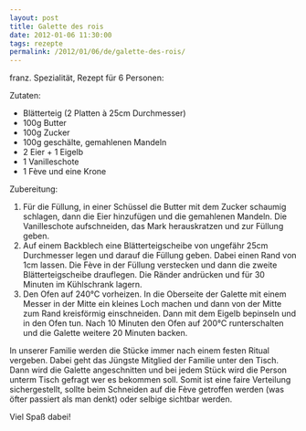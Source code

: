 ```yaml
---
layout: post
title: Galette des rois
date: 2012-01-06 11:30:00
tags: rezepte
permalink: /2012/01/06/de/galette-des-rois/
---
```


franz. Spezialität, Rezept für 6 Personen:

Zutaten: 

* Blätterteig (2 Platten à 25cm Durchmesser)
* 100g Butter
* 100g Zucker
* 100g geschälte, gemahlenen Mandeln
* 2 Eier + 1 Eigelb
* 1 Vanilleschote
* 1 Fève und eine Krone

Zubereitung:

1. Für die Füllung, in einer Schüssel die Butter mit dem Zucker schaumig schlagen, dann die Eier
hinzufügen und die gemahlenen Mandeln. Die Vanilleschote aufschneiden, das Mark
herauskratzen und zur Füllung geben.
2. Auf einem Backblech eine Blätterteigscheibe von ungefähr 25cm Durchmesser
legen und darauf die Füllung geben. Dabei einen Rand von 1cm lassen. Die Fève in
der Füllung verstecken und dann die zweite Blätterteigscheibe drauflegen. Die
Ränder andrücken und für 30 Minuten im Kühlschrank lagern.
3. Den Ofen auf 240°C vorheizen. In die Oberseite der Galette mit einem Messer
in der Mitte ein kleines Loch machen und dann von der Mitte zum Rand kreisförmig
einschneiden. Dann mit dem Eigelb bepinseln und in den Ofen tun. Nach 10 Minuten
den Ofen auf 200°C runterschalten und die Galette weitere 20 Minuten backen.

In unserer Familie werden die Stücke immer nach einem festen Ritual vergeben.
Dabei geht das Jüngste Mitglied der Familie unter den Tisch. Dann wird die
Galette angeschnitten und bei jedem Stück wird die Person unterm Tisch gefragt
wer es bekommen soll. Somit ist eine faire Verteilung sichergestellt, sollte beim Schneiden auf die Fève
getroffen werden (was öfter passiert als man denkt) oder selbige sichtbar
werden.

Viel Spaß dabei!
